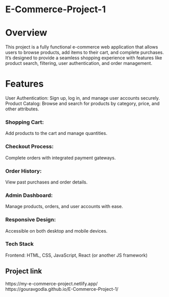 # E-Commerce-Project-1
# Overview
This project is a fully functional e-commerce web application that allows users to browse products, add items to their cart, and complete purchases. It’s designed to provide a seamless shopping experience with features like product search, filtering, user authentication, and order management.

# Features
User Authentication: Sign up, log in, and manage user accounts securely.
Product Catalog: Browse and search for products by category, price, and other attributes.
### Shopping Cart: 
Add products to the cart and manage quantities.
### Checkout Process: 
Complete orders with integrated payment gateways.
### Order History:
View past purchases and order details.
### Admin Dashboard:
Manage products, orders, and user accounts with ease.
### Responsive Design:
Accessible on both desktop and mobile devices.
### Tech Stack
Frontend: HTML, CSS, JavaScript, React (or another JS framework)

 <h2>Project link</h2>
 https://my-e-commerce-project.netlify.app/
 <br>
 https://gouravgodla.github.io/E-Commerce-Project-1/
 
 
 
